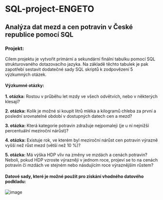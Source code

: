 # SQL-project-ENGETO

## Analýza dat mezd a cen potravin v České republice pomocí SQL

### Projekt:
Cílem projektu je vytvořit primární a sekundární finální tabulku pomocí SQL strukturovaného dotazovacího jazyka. Na základě těchto tabulek je pak zapotřebí sestavit dodatečné sady SQL skriptů k zodpovězení 5 výzkumných otázek. <br>

#### Výzkumné otázky: 
**1. otázka:** 
Rostou v průběhu let mzdy ve všech odvětvích, nebo v některých klesají? <br>

**2. otázka:**
Kolik je možné si koupit litrů mléka a kilogramů chleba za první a poslední srovnatelné období v dostupných datech cen a mezd? <br>

**3. otázka:**
Která kategorie potravin zdražuje nejpomaleji (je u ní nejnižší percentuální meziroční nárůst)?

**4. otázka:**
Existuje rok, ve kterém byl meziroční nárůst cen potravin výrazně vyšší než růst mezd (větší než 10 %)?

**5. otázka:**
Má výška HDP vliv na změny ve mzdách a cenách potravin? Neboli, pokud HDP vzroste výrazněji v jednom roce, projeví se to na cenách potravin či mzdách ve stejném nebo násdujícím roce výraznějším růstem?


#### Datové sady, které je možné použít pro získání vhodného datového podkladu:
![image](https://github.com/Ficaria1/SQL-project-engeto/assets/144990489/f924c989-81fd-4036-b217-3ac0f043b85d)


